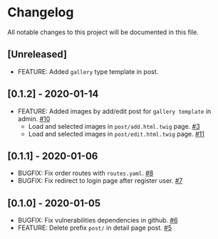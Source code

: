 # Changelog
All notable changes to this project will be documented in this file.

## [Unreleased]
- FEATURE: Added `gallery` type template in post.

## [0.1.2] - 2020-01-14
- FEATURE: Added images by add/edit post for `gallery template` in admin. [#10](https://github.com/thomaskanzig/blog/pull/10)
    - Load and selected images in `post/add.html.twig` page. [#3](https://github.com/thomaskanzig/blog/pull/3)
    - Load and selected images in `post/edit.html.twig` page. [#11](https://github.com/thomaskanzig/blog/pull/11)

## [0.1.1] - 2020-01-06
- BUGFIX: Fix order routes with `routes.yaml`. [#8](https://github.com/thomaskanzig/blog/pull/8)
- BUGFIX: Fix redirect to login page after register user. [#7](https://github.com/thomaskanzig/blog/pull/7)

## [0.1.0] - 2020-01-05
- BUGFIX: Fix vulnerabilities dependencies in github. [#6](https://github.com/thomaskanzig/blog/pull/6)
- FEATURE: Delete prefix `post/` in detail page post. [#5](https://github.com/thomaskanzig/blog/pull/5)
